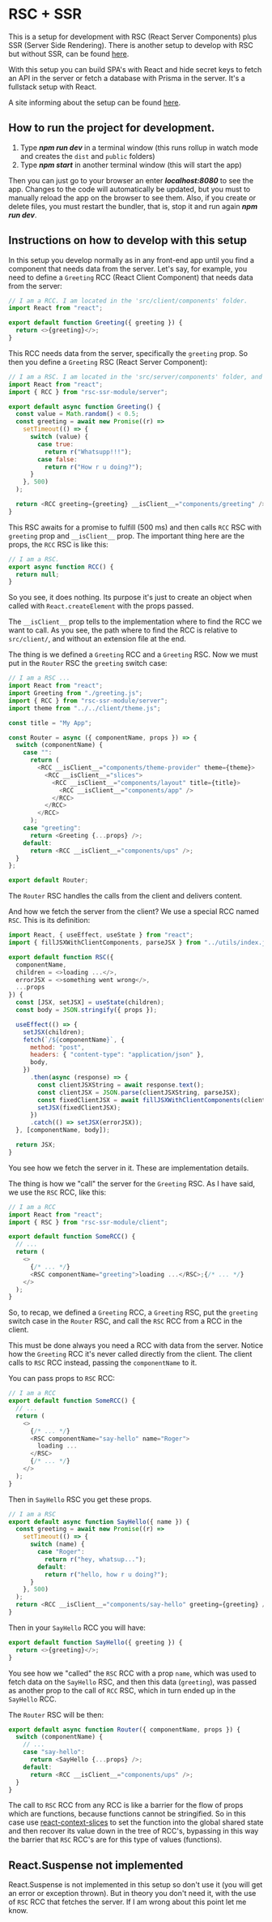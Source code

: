 # RSC + SSR

This is a setup for development with RSC (React Server Components) plus SSR (Server Side Rendering). There is another setup to develop with RSC but without SSR, can be found [here](https://github.com/roggc/rsc).

With this setup you can build SPA's with React and hide secret keys to fetch an API in the server or fetch a database with Prisma in the server. It's a fullstack setup with React.

A site informing about the setup can be found [here](https://rsc-setup.netlify.app).

## How to run the project for development.

1. Type **_npm run dev_** in a terminal window (this runs rollup in watch mode and creates the `dist` and `public` folders)
2. Type **_npm start_** in another terminal window (this will start the app)

Then you can just go to your browser an enter **_localhost:8080_** to see the app. Changes to the code will automatically be updated, but you must to manually reload the app on the browser to see them. Also, if you create or delete files, you must restart the bundler, that is, stop it and run again **_npm run dev_**.

## Instructions on how to develop with this setup

In this setup you develop normally as in any front-end app until you find a component that needs data from the server. Let's say, for example, you need to define a `Greeting` RCC (React Client Component) that needs data from the server:

```javascript
// I am a RCC. I am located in the 'src/client/components' folder.
import React from "react";

export default function Greeting({ greeting }) {
  return <>{greeting}</>;
}
```

This RCC needs data from the server, specifically the `greeting` prop. So then you define a `Greeting` RSC (React Server Component):

```javascript
// I am a RSC. I am located in the 'src/server/components' folder, and I am async.
import React from "react";
import { RCC } from "rsc-ssr-module/server";

export default async function Greeting() {
  const value = Math.random() < 0.5;
  const greeting = await new Promise((r) =>
    setTimeout(() => {
      switch (value) {
        case true:
          return r("Whatsupp!!!");
        case false:
          return r("How r u doing?");
      }
    }, 500)
  );

  return <RCC greeting={greeting} __isClient__="components/greeting" />;
}
```

This RSC awaits for a promise to fulfill (500 ms) and then calls `RCC` RSC with `greeting` prop and `__isClient__` prop. The important thing here are the props, the `RCC` RSC is like this:

```javascript
// I am a RSC.
export async function RCC() {
  return null;
}
```

So you see, it does nothing. Its purpose it's just to create an object when called with `React.createElement` with the props passed.

The `__isClient__` prop tells to the implementation where to find the RCC we want to call. As you see, the path where to find the RCC is relative to `src/client/`, and without an extension file at the end.

The thing is we defined a `Greeting` RCC and a `Greeting` RSC. Now we must put in the `Router` RSC the `greeting` switch case:

```javascript
// I am a RSC ...
import React from "react";
import Greeting from "./greeting.js";
import { RCC } from "rsc-ssr-module/server";
import theme from "../../client/theme.js";

const title = "My App";

const Router = async ({ componentName, props }) => {
  switch (componentName) {
    case "":
      return (
        <RCC __isClient__="components/theme-provider" theme={theme}>
          <RCC __isClient__="slices">
            <RCC __isClient__="components/layout" title={title}>
              <RCC __isClient__="components/app" />
            </RCC>
          </RCC>
        </RCC>
      );
    case "greeting":
      return <Greeting {...props} />;
    default:
      return <RCC __isClient__="components/ups" />;
  }
};

export default Router;
```

The `Router` RSC handles the calls from the client and delivers content.

And how we fetch the server from the client? We use a special RCC named `RSC`. This is its definition:

```javascript
import React, { useEffect, useState } from "react";
import { fillJSXWithClientComponents, parseJSX } from "../utils/index.js";

export default function RSC({
  componentName,
  children = <>loading ...</>,
  errorJSX = <>something went wrong</>,
  ...props
}) {
  const [JSX, setJSX] = useState(children);
  const body = JSON.stringify({ props });

  useEffect(() => {
    setJSX(children);
    fetch(`/${componentName}`, {
      method: "post",
      headers: { "content-type": "application/json" },
      body,
    })
      .then(async (response) => {
        const clientJSXString = await response.text();
        const clientJSX = JSON.parse(clientJSXString, parseJSX);
        const fixedClientJSX = await fillJSXWithClientComponents(clientJSX);
        setJSX(fixedClientJSX);
      })
      .catch(() => setJSX(errorJSX));
  }, [componentName, body]);

  return JSX;
}
```

You see how we fetch the server in it. These are implementation details.

The thing is how we "call" the server for the `Greeting` RSC. As I have said, we use the `RSC` RCC, like this:

```javascript
// I am a RCC
import React from "react";
import { RSC } from "rsc-ssr-module/client";

export default function SomeRCC() {
  // ...
  return (
    <>
      {/* ... */}
      <RSC componentName="greeting">loading ...</RSC>;{/* ... */}
    </>
  );
}
```

So, to recap, we defined a `Greeting` RCC, a `Greeting` RSC, put the `greeting` switch case in the `Router` RSC, and call the `RSC` RCC from a RCC in the client.

This must be done always you need a RCC with data from the server. Notice how the `Greeting` RCC it's never called directly from the client. The client calls to `RSC` RCC instead, passing the `componentName` to it.

You can pass props to `RSC` RCC:

```javascript
// I am a RCC
export default function SomeRCC() {
  // ...
  return (
    <>
      {/* ... */}
      <RSC componentName="say-hello" name="Roger">
        loading ...
      </RSC>
      {/* ... */}
    </>
  );
}
```

Then in `SayHello` RSC you get these props.

```javascript
// I am a RSC
export default async function SayHello({ name }) {
  const greeting = await new Promise((r) =>
    setTimeout(() => {
      switch (name) {
        case "Roger":
          return r("hey, whatsup...");
        default:
          return r("hello, how r u doing?");
      }
    }, 500)
  );
  return <RCC __isClient__="components/say-hello" greeting={greeting} />;
}
```

Then in your `SayHello` RCC you will have:

```javascript
export default function SayHello({ greeting }) {
  return <>{greeting}</>;
}
```

You see how we "called" the `RSC` RCC with a prop `name`, which was used to fetch data on the `SayHello` RSC, and then this data (`greeting`), was passed as another prop to the call of `RCC` RSC, which in turn ended up in the `SayHello` RCC.

The `Router` RSC will be then:

```javascript
export default async function Router({ componentName, props }) {
  switch (componentName) {
    // ...
    case "say-hello":
      return <SayHello {...props} />;
    default:
      return <RCC __isClient__="components/ups" />;
  }
}
```

The call to `RSC` RCC from any RCC is like a barrier for the flow of props which are functions, because functions cannot be stringified. So in this case use [react-context-slices](https://react-context-slices.github.io/) to set the function into the global shared state and then recover its value down in the tree of RCC's, bypassing in this way the barrier that `RSC` RCC's are for this type of values (functions).

## React.Suspense not implemented

React.Suspense is not implemented in this setup so don't use it (you will get an error or exception thrown). But in theory you don't need it, with the use of `RSC` RCC that fetches the server. If I am wrong about this point let me know.
